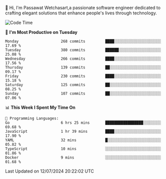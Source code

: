 
👋 Hi, I'm Passawat Wetchasart,a passionate software engineer dedicated to crafting elegant solutions that enhance people's lives through technology.


<!--START_SECTION:waka-->
![Code Time](http://img.shields.io/badge/Code%20Time-1%2C696%20hrs%203%20mins-blue)

📅 **I'm Most Productive on Tuesday** 

```text
Monday                   268 commits         ████░░░░░░░░░░░░░░░░░░░░░   17.69 % 
Tuesday                  380 commits         ██████░░░░░░░░░░░░░░░░░░░   25.08 % 
Wednesday                266 commits         ████░░░░░░░░░░░░░░░░░░░░░   17.56 % 
Thursday                 139 commits         ██░░░░░░░░░░░░░░░░░░░░░░░   09.17 % 
Friday                   230 commits         ████░░░░░░░░░░░░░░░░░░░░░   15.18 % 
Saturday                 125 commits         ██░░░░░░░░░░░░░░░░░░░░░░░   08.25 % 
Sunday                   107 commits         ██░░░░░░░░░░░░░░░░░░░░░░░   07.06 % 
```


📊 **This Week I Spent My Time On** 

```text
💬 Programming Languages: 
Go                       6 hrs 25 mins       █████████████████░░░░░░░░   69.68 % 
JavaScript               1 hr 39 mins        ████░░░░░░░░░░░░░░░░░░░░░   17.90 % 
YAML                     32 mins             █░░░░░░░░░░░░░░░░░░░░░░░░   05.82 % 
TypeScript               10 mins             ░░░░░░░░░░░░░░░░░░░░░░░░░   01.86 % 
Docker                   9 mins              ░░░░░░░░░░░░░░░░░░░░░░░░░   01.68 % 
```


 Last Updated on 12/07/2024 20:22:02 UTC
<!--END_SECTION:waka-->

<!--
**markpassawat/markpassawat** is a ✨ _special_ ✨ repository because its `README.md` (this file) appears on your GitHub profile.

Here are some ideas to get you started:

- 🔭 I’m currently working on ...
- 🌱 I’m currently learning ...
- 👯 I’m looking to collaborate on ...
- 🤔 I’m looking for help with ...
- 💬 Ask me about ...
- 📫 How to reach me: ...
- 😄 Pronouns: He/Him
- ⚡ Fun fact: ...
-->
